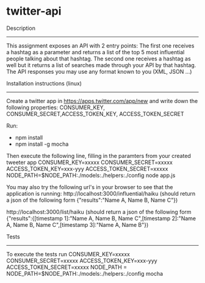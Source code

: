 # twitter-api

Description
*************

This assignment exposes an API with 2 entry points:
The first one receives a hashtag as a parameter and returns a list of the top 5 most influential people talking about that hashtag.
The second one receives a hashtag as well but it returns a list of searches made through your API by that hashtag.
The API responses you may use any format known to you (XML, JSON ...)

Installation instructions (linux)
**********************************
Create a twitter app in https://apps.twitter.com/app/new and write down the following properties:
CONSUMER_KEY, CONSUMER_SECRET,ACCESS_TOKEN_KEY, ACCESS_TOKEN_SECRET

Run:
* npm install
* npm install -g mocha

Then execute the following line, filling in the paramters from your created tweeter app
CONSUMER_KEY=xxxxx CONSUMER_SECRET=xxxxx ACCESS_TOKEN_KEY=xxx-yyy ACCESS_TOKEN_SECRET=xxxxx NODE_PATH=$NODE_PATH:./models:./helpers:./config node app.js

You may also try the following url's in your browser to see that the application is running:
http://localhost:3000/influential/haiku
(should return a json of the following form {"results":"Name A, Name B, Name C"})

http://localhost:3000/list/haiku
(should return a json of the following form {"results":{[timestamp 1]:"Name A, Name B, Name C",[timestamp 2]:"Name A, Name B, Name C",[timestamp 3]:"Name A, Name B"})

Tests
*****
To execute the tests run
CONSUMER_KEY=xxxxx CONSUMER_SECRET=xxxxx ACCESS_TOKEN_KEY=xxx-yyy ACCESS_TOKEN_SECRET=xxxxx NODE_PATH = NODE_PATH=$NODE_PATH:./models:./helpers:./config mocha
